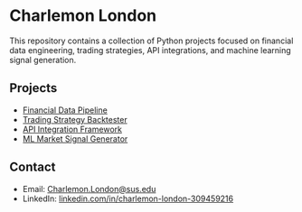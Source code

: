 # Charlemon London

This repository contains a collection of Python projects focused on financial data engineering, trading strategies, API integrations, and machine learning signal generation.

## Projects
- [Financial Data Pipeline](https://github.com/Charlemon23/financial-data-pipeline)
- [Trading Strategy Backtester](https://github.com/Charlemon23/trading-strategy-backtester)
- [API Integration Framework](https://github.com/Charlemon23/api-integration-framework)
- [ML Market Signal Generator](https://github.com/Charlemon23/ml-market-signal-generator)

## Contact
- Email: Charlemon.London@sus.edu  
- LinkedIn: [linkedin.com/in/charlemon-london-309459216](https://linkedin.com/in/charlemon-london-309459216)
